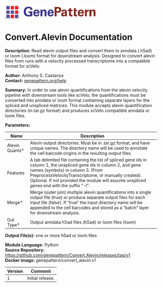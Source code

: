 <br>
<img src="GP_logo.png" alt="GenePattern logo" width="300"/>

# Convert.Alevin Documentation

**Description:** Read alevin output files and convert them to anndata (.h5ad) or loom (.loom) format
for downstream analysis. Designed to convert alevin files from runs with a velocity processed
transcriptome into a compatible format for scVelo.

**Author:** Anthony S. Castanza \
**Contact:** [genepattern.org/help](https://genepattern.org/help)

**Summary:** In order to use alevin quantifications from the alevin velocity pipeline with downstream
tools like scVelo; the quantifications must be converted into anndata or loom format containing
separate layers for the spliced and unspliced matrices. This module accepts alevin quantification
directories (in tar.gz format) and produces scVelo compatible anndata or loom files.

**Parameters:**

| Name           | Description                                                                                                                                                                                                                                                                                                 |
|----------------|-------------------------------------------------------------------------------------------------------------------------------------------------------------------------------------------------------------------------------------------------------------------------------------------------------------|
| Alevin Quants* | Alevin output directories. Must be in .tar.gz format, and have unique names. The directory name will be used to annotate the cell barcode origins in the resulting output files.                                                                                                                            |
| Features       | A tab delimited file containing the list of spliced gene ids in column 1, the unspliced gene ids in column 2, and gene names (symbols) in column 3. (From PreprocessVelocityTranscriptome, or manually created). Optional. If not provided the module will assume unspliced genes end with the suffix “-I”. |
| Merge*         | Merge (outer join) multiple alevin quantifications into a single output file (true) or produce separate output files for each input file (false). If “true” the input directory name will be appended to the cell barcodes and stored as a “batch” layer for downstream analysis.                           |
| Out Type*      | Output anndata h5ad files (h5ad) or loom files (loom)                                                                                                                                                                                                                                                       |

**Output File(s):** one or more h5ad or loom files

**Module Language:** Python \
**Source Repository:** https://github.com/genepattern/Convert.Alevin/releases/tag/v1 \
**Docker image:** genepattern/convert_alevin:v1

| Version | Comment          |
|---------|------------------|
| 1       | Initial release. |